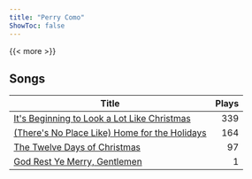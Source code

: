 ```yaml
---
title: "Perry Como"
ShowToc: false
---
```


{{< more >}}

## Songs
Title | Plays 
----- | -----: 
[It's Beginning to Look a Lot Like Christmas](/songs/its-beginning-to-look-a-lot-like-christmas) | 339
[(There's No Place Like) Home for the Holidays](/songs/theres-no-place-like-home-for-the-holidays) | 164
[The Twelve Days of Christmas](/songs/the-twelve-days-of-christmas) | 97
[God Rest Ye Merry, Gentlemen](/songs/god-rest-ye-merry-gentlemen) | 1

